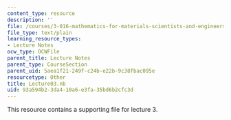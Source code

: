 ```yaml
---
content_type: resource
description: ''
file: /courses/3-016-mathematics-for-materials-scientists-and-engineers-fall-2005/93a594b23da410a6e3fa35bd6b2cfc3d_Lecture03.nb
file_type: text/plain
learning_resource_types:
- Lecture Notes
ocw_type: OCWFile
parent_title: Lecture Notes
parent_type: CourseSection
parent_uid: 5aea1f21-249f-c24b-e22b-9c38fbac095e
resourcetype: Other
title: Lecture03.nb
uid: 93a594b2-3da4-10a6-e3fa-35bd6b2cfc3d
---
```

This resource contains a supporting file for lecture 3.